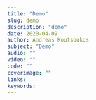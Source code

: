 ```yaml
---
title: "Demo"
slug: demo
description: "demo"
date: 2020-04-09
author: Andreas Koutsoukos
subject: "Demo"
audio: ""
video: ""
code: ""
coverimage: ""
links:
keywords:
---
```

